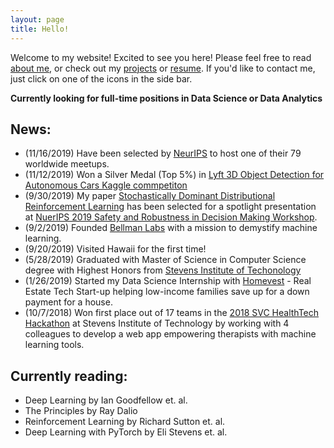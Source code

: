 ```yaml
---
layout: page
title: Hello!
---
```


Welcome to my website! Excited to see you here!
Please feel free to read [about me](/about), or check out my [projects](/projects) or [resume](/resume).
If you'd like to contact me, just click on one of the icons in the side bar.

**Currently looking for full-time positions in Data Science or Data Analytics**

## News:
* (11/16/2019) Have been selected by [NeurIPS](nips.cc) to host one of their 79 worldwide meetups.
* (11/12/2019) Won a Silver Medal (Top 5%) in [Lyft 3D Object Detection for Autonomous Cars Kaggle commpetiton](https://www.kaggle.com/c/3d-object-detection-for-autonomous-vehicles/leaderboard)
* (9/30/2019) My paper [Stochastically Dominant Distributional Reinforcement Learning](https://arxiv.org/abs/1905.07318) has been selected for a spotlight presentation at [NuerIPS 2019 Safety and Robustness in Decision Making Workshop](https://sites.google.com/view/neurips19-safe-robust-workshop).
* (9/2/2019) Founded [Bellman Labs](/about) with a mission to demystify machine learning.
* (9/20/2019) Visited Hawaii for the first time!
* (5/28/2019) Graduated with Master of Science in Computer Science degree with Highest Honors from [Stevens Institute of Techonology](https://www.stevens.edu/schaefer-school-engineering-science/departments/computer-science/graduate-programs/computer-science-masters-program)
* (1/26/2019) Started my Data Science Internship with [Homevest](homevest.co) - Real Estate Tech Start-up helping low-income families save up for a down payment for a house.
* (10/7/2018) Won first place out of 17 teams in the [2018 SVC HealthTech Hackathon](https://www.stevens.edu/research-entrepreneurship/stevens-venture-center/about/events/healthtech-hackathon) at Stevens Institute of Technology by working with 4 colleagues to develop a web app empowering therapists with machine learning tools.

<!-- ## Recent Articles & Publications: -->

## Currently reading:
* Deep Learning by Ian Goodfellow et. al.
* The Principles by Ray Dalio
* Reinforcement Learning by Richard Sutton et. al.
* Deep Learning with PyTorch by Eli Stevens et. al.
